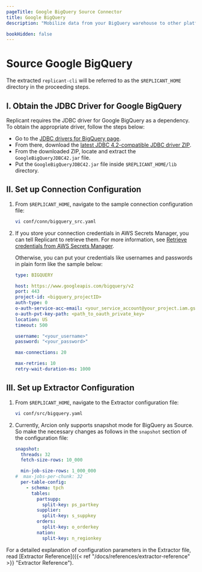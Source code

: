 ```yaml
---
pageTitle: Google BigQuery Source Connector
title: Google BigQuery
description: "Mobilize data from your BigQuery warehouse to other platforms of your choice using Arcion BigQuery connector."

bookHidden: false
---
```

# Source Google BigQuery

The extracted `replicant-cli` will be referred to as the `$REPLICANT_HOME` directory in the proceeding steps.

## I. Obtain the JDBC Driver for Google BigQuery

Replicant requires the JDBC driver for Google BigQuery as a dependency. To obtain the appropriate driver, follow the steps below:

- Go to the [JDBC drivers for BigQuery page](https://cloud.google.com/bigquery/docs/reference/odbc-jdbc-drivers#current_jdbc_driver).
- From there, download the [latest JDBC 4.2-compatible JDBC driver ZIP](https://storage.googleapis.com/simba-bq-release/jdbc/SimbaJDBCDriverforGoogleBigQuery42_1.2.25.1029.zip).
- From the downloaded ZIP, locate and extract the `GoogleBigQueryJDBC42.jar` file.
- Put the `GoogleBigQueryJDBC42.jar` file inside `$REPLICANT_HOME/lib` directory.

## II. Set up Connection Configuration

1. From `$REPLICANT_HOME`, navigate to the sample connection configuration file:
    ```BASH
    vi conf/conn/bigquery_src.yaml
    ```

2. If you store your connection credentials in AWS Secrets Manager, you can tell Replicant to retrieve them. For more information, see [Retrieve credentials from AWS Secrets Manager](/docs/references/secrets-manager). 
    
    Otherwise, you can put your credentials like usernames and passwords in plain form like the sample below:
    ```YAML
    type: BIGQUERY

    host: https://www.googleapis.com/bigquery/v2
    port: 443
    project-id: <bigquery_projectID>
    auth-type: 0
    o-auth-service-acc-email: <your_service_account@your_project.iam.gserviceaccount.com>
    o-auth-pvt-key-path: <path_to_oauth_private_key>
    location: US
    timeout: 500

    username: "<your_username>"
    password: "<your_password>"

    max-connections: 20

    max-retries: 10
    retry-wait-duration-ms: 1000
    ```

## III. Set up Extractor Configuration

1. From `$REPLICANT_HOME`, navigate to the Extractor configuration file:

    ```BASH
    vi conf/src/bigquery.yaml
    ```
2. Currently, Arcion only supports snapshot mode for BigQuery as Source. So make the necessary changes as follows in the `snapshot` section of the configuration file:

    ```YAML
    snapshot:
      threads: 32
      fetch-size-rows: 10_000

      min-job-size-rows: 1_000_000
    #  max-jobs-per-chunk: 32
      per-table-config:
        - schema: tpch
          tables:
            partsupp:
              split-key: ps_partkey
            supplier:
              split-key: s_suppkey
            orders:
              split-key: o_orderkey
            nation:
              split-key: n_regionkey
    ```

For a detailed explanation of configuration parameters in the Extractor file, read [Extractor Reference]({{< ref "/docs/references/extractor-reference" >}} "Extractor Reference").